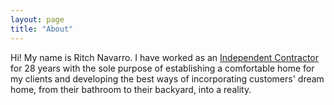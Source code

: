 ```yaml
---
layout: page
title: "About"
---
```


Hi! My name is Ritch Navarro. I have worked as an [Independent Contractor](https://www.irs.gov/businesses/small-businesses-self-employed/independent-contractor-defined) for 28 years with the sole purpose of establishing a comfortable home for my
clients and developing the best ways of incorporating customers' dream home, from their bathroom to their backyard, into a reality. 

